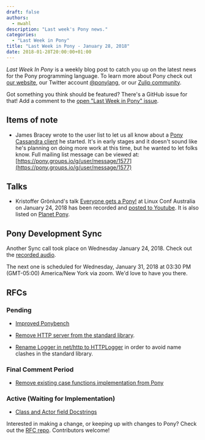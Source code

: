 ```yaml
---
draft: false
authors:
  - mwahl
description: "Last week's Pony news."
categories:
  - "Last Week in Pony"
title: "Last Week in Pony - January 28, 2018"
date: 2018-01-28T20:00:00+01:00
---
```

_Last Week In Pony_ is a weekly blog post to catch you up on the latest news for the Pony programming language. To learn more about Pony check out [our website](https://ponylang.io), our Twitter account [@ponylang](https://twitter.com/ponylang), or our [Zulip community](https://ponylang.zulipchat.com).

Got something you think should be featured? There's a GitHub issue for that! Add a comment to the [open "Last Week in Pony" issue](https://github.com/ponylang/ponylang.github.io/issues?q=is%3Aissue+is%3Aopen+label%3Alast-week-in-pony).
<!-- more -->

## Items of note

- James Bracey wrote to the user list to let us all know about a [Pony Cassandra client](https://github.com/waratuman/pony-cql) he started. It's in early stages and it doesn't sound like he's planning on doing more work at this time, but he wanted to let folks know. Full mailing list message can be viewed at: [https://pony.groups.io/g/user/message/1577](https://pony.groups.io/g/user/message/1577)

## Talks

- Kristoffer Grönlund's talk [Everyone gets a Pony!](https://linux.conf.au/) at Linux Conf Australia on January 24, 2018 has been recorded and [posted to Youtube](https://www.youtube.com/watch?v=e0197aoljGQ). It is also listed on [Planet Pony](https://www.ponylang.io/community/planet-pony/).

## Pony Development Sync

Another Sync call took place on Wednesday January 24, 2018. Check out the [recorded audio](https://vimeo.com/videos/915358031).

The next one is scheduled for Wednesday, January 31, 2018 at 03:30 PM (GMT-05:00) America/New York via zoom. We'd love to have you there.

## RFCs

### Pending

- [Improved Ponybench](https://github.com/ponylang/rfcs/pull/119)

- [Remove HTTP server from the standard library](https://github.com/ponylang/rfcs/pull/117).

- [Rename Logger in net/http to HTTPLogger](https://github.com/ponylang/rfcs/pull/116) in order to avoid name clashes in the standard library.

### Final Comment Period

- [Remove existing case functions implementation from Pony](https://github.com/ponylang/rfcs/pull/118)

### Active (Waiting for Implementation)

- [Class and Actor field Docstrings](https://github.com/ponylang/rfcs/pull/115)

Interested in making a change, or keeping up with changes to Pony? Check out the [RFC repo](https://github.com/ponylang/rfcs). Contributors welcome!
